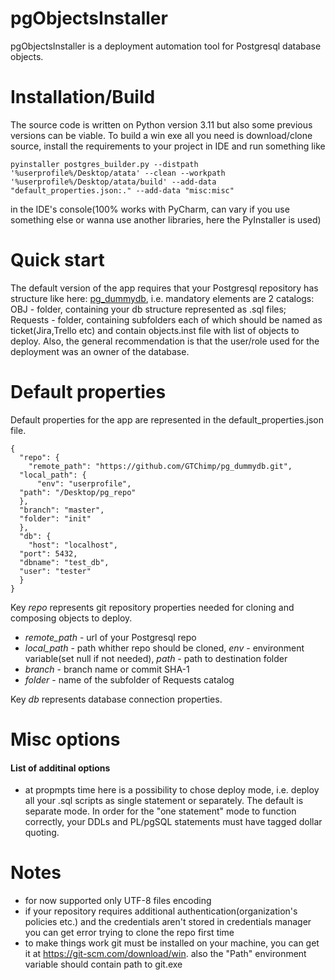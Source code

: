 # pgObjectsInstaller

pgObjectsInstaller is a deployment automation tool for Postgresql database objects.


# Installation/Build

The source code is written on Python version 3.11 but also some previous versions can be viable.
To build a win exe all you need is download/clone source, install the requirements to your project in IDE and run something like 
```
pyinstaller postgres_builder.py --distpath '%userprofile%/Desktop/atata' --clean --workpath '%userprofile%/Desktop/atata/build' --add-data "default_properties.json:." --add-data "misc:misc"
```
in the IDE's console(100% works with PyCharm, can vary if you use something else or wanna use another libraries, here the PyInstaller is used)

# Quick start

The default version of the app requires that your Postgresql repository has structure like here: [pg_dummydb](https://github.com/GTChimp/pg_dummydb), i.e. mandatory elements are 2 catalogs: OBJ - folder, containing your db structure represented as .sql files; Requests - folder, containing subfolders each of which should be named as ticket(Jira,Trello etc) and contain objects.inst file with list of objects to deploy.
Also, the general recommendation is that the user/role used for the deployment was an owner of the database.


# Default properties

Default properties for the app are represented in the default_properties.json file.
```
{  
  "repo": {  
    "remote_path": "https://github.com/GTChimp/pg_dummydb.git",  
  "local_path": {  
      "env": "userprofile",  
  "path": "/Desktop/pg_repo"  
  },  
  "branch": "master",  
  "folder": "init"  
  },  
  "db": {  
    "host": "localhost",  
  "port": 5432,  
  "dbname": "test_db",  
  "user": "tester"  
  }  
}
```
Key *repo* represents git repository properties needed for cloning and composing objects to deploy.

 - *remote_path* - url of your Postgresql repo
 - *local_path* - path whither repo should be cloned, *env* - environment variable(set null if not needed), *path* - path to destination folder
 - *branch* - branch name or commit SHA-1
 - *folder* - name of the subfolder of Requests catalog

Key *db* represents database connection properties.

# Misc options
#### List of additinal options

 - at propmpts time here is a possibility to chose deploy mode, i.e. deploy all your .sql scripts as single statement  or separately. The default is separate mode. In order for the "one statement" mode to function correctly, your DDLs and PL/pgSQL statements must have tagged dollar quoting.

# Notes

 - for now supported only UTF-8 files encoding
 - if your repository requires additional authentication(organization's policies etc.) and the credentials aren't stored in credentials manager you can get error trying to clone the repo first time
 - to make things work git must be installed on your machine, you can get it at https://git-scm.com/download/win. also the "Path" environment variable should contain path to git.exe
